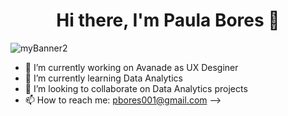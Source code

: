 
<h1 align="center" tabindex="-1" class="heading-element" dir="auto">Hi there, I'm <span class="color:#7368FF">Paula Bores</span> 👋</h1>

![myBanner2](https://github.com/user-attachments/assets/21a1ce3f-c97a-4692-b369-1b75721f0e81)

- 🔭 I’m currently working on Avanade as UX Desginer
- 🌱 I’m currently learning Data Analytics
- 👯 I’m looking to collaborate on Data Analytics projects
- 📫 How to reach me: pbores001@gmail.com
-->
